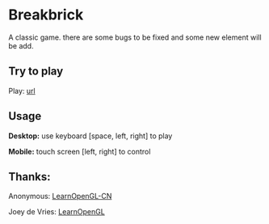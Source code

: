 # Breakbrick
A classic game. there are some bugs to be fixed and some new element will be add.

## Try to play

Play: [url](https://keiboard.github.io/breakbrick/)

## Usage

**Desktop:** use keyboard [space, left, right] to play

**Mobile:**  touch screen [left, right] to control

## Thanks:
Anonymous: [LearnOpenGL-CN](https://github.com/LearnOpenGL-CN/LearnOpenGL-CN)

Joey de Vries: [LearnOpenGL](https://github.com/JoeyDeVries/LearnOpenGL)
